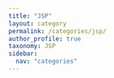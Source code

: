```yaml
---
title: "JSP"
layout: category
permalink: /categories/jsp/
author_profile: true
taxonomy: JSP
sidebar:
  nav: "categories"
---
```

